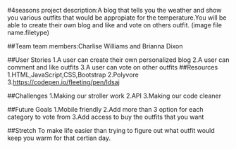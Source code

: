 #4seasons
	project description:A blog that tells you the weather and show you  various outfits that would be appropiate for the temperature.You will be able to create their own blog and like and vote on others outfit.
	(image file name.filetype)

##Team
	team members:Charlise Williams and Brianna Dixon

##User Stories
	1.A user can create their own personalized blog
	2.A user can comment and like outfits
	3.A user can vote on other outfits
##Resources
	1.HTML,JavaScript,CSS,Bootstrap
	2.Polyvore
	3.https://codepen.io/fleeting/pen/Idsaj

##Challenges
	1.Making our stroller work 
	2.API
	3.Making our code cleaner 

##Future Goals
	1.Mobile friendly
	2.Add more than 3 option for each category to vote from
	3.Add access to buy the outfits that you want








 

 ##Stretch
 To make life easier than trying to figure out what outfit would keep you warm for that certian day.
